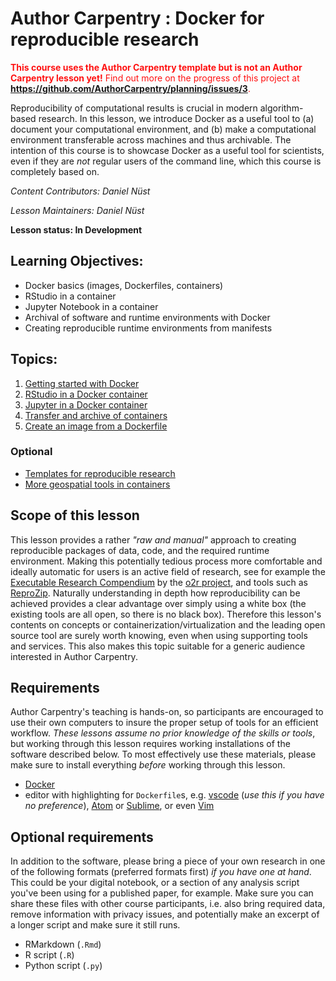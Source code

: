 Author Carpentry : Docker for reproducible research
=======

<div style="color: #ff1111;">
<strong>This course uses the Author Carpentry template but is not an Author Carpentry lesson yet!</strong> Find out more on the progress of this project at <strong><a href="https://github.com/AuthorCarpentry/planning/issues/3">https://github.com/AuthorCarpentry/planning/issues/3</a></strong>.</div>

Reproducibility of computational results is crucial in modern algorithm-based research.
In this lesson, we introduce Docker as a useful tool to (a) document your computational environment, and (b) make a computational environment transferable across machines and thus archivable.
The intention of this course is to showcase Docker as a useful tool for scientists, even if they are _not_ regular users of the command line, which this course is completely based on.

*Content Contributors: Daniel N&uuml;st*

*Lesson Maintainers: Daniel N&uuml;st*

**Lesson status: In Development**

## Learning Objectives:

- Docker basics (images, Dockerfiles, containers)
- RStudio in a container
- Jupyter Notebook in a container
- Archival of software and runtime environments with Docker
- Creating reproducible runtime environments from manifests

## Topics:

1. [Getting started with Docker](00-getting-started.html)
2. [RStudio in a Docker container](01-rstudio-in-container.html)
3. [Jupyter in a Docker container](02-jupyter-in-container.html)
4. [Transfer and archive of containers](03-transfer-and-archive.html)
4. [Create an image from a Dockerfile](06-dockerfile.html)

### Optional

- [Templates for reproducible research](05-templates.html)
- [More geospatial tools in containers](04-geocontainers.html)

<!--
## Data

Data files for the lesson are available here: 
-->

## Scope of this lesson

This lesson provides a rather _"raw and manual"_ approach to creating reproducible packages of data, code, and the required runtime environment.
Making this potentially tedious process more comfortable and ideally automatic for users is an active field of research, see for example the [Executable Research Compendium](http://dx.doi.org/10.1045/january2017-nuest) by the [o2r project](http://o2r.info), and tools such as [ReproZip](http://reprozip.org/).
Naturally understanding in depth how reproducibility can be achieved provides a clear advantage over simply using a white box (the existing tools are all open, so there is no black box).
Therefore this lesson's contents on concepts or containerization/virtualization and the leading open source tool are surely worth knowing, even when using supporting tools and services.
This also makes this topic suitable for a generic audience interested in Author Carpentry.

## Requirements

Author Carpentry's teaching is hands-on, so participants are encouraged to use their own computers to insure the proper setup of tools for an efficient workflow.
*These lessons assume no prior knowledge of the skills or tools*, but working through this lesson requires working installations of the software described below.
To most effectively use these materials, please make sure to install everything *before* working through this lesson.

- [Docker](https://www.docker.com/get-docker)
- editor with highlighting for `Dockerfile`s, e.g. [vscode](https://code.visualstudio.com/) (_use this if you have no preference_), [Atom](https://atom.io/packages/language-docker) or [Sublime](https://packagecontrol.io/packages/Dockerfile%20Syntax%20Highlighting), or even [Vim](http://softwaretester.info/vim-syntax-highlighting-for-dockerfiles/)
<!-- - [Docker ID](https://hub.docker.com/register/) for an account on [Docker Hub](https://hub.docker.com/) -->
<!-- - [GitHub account](https://github.com/join/) -->
<!-- - [Zenodo account](https://zenodo.org/signup/) -->

## Optional requirements

In addition to the software, please bring a piece of your own research in one of the following formats (preferred formats first) _if you have one at hand_.
This could be your digital notebook, or a section of any analysis script you've been using for a published paper, for example.
Make sure you can share these files with other course participants, i.e. also bring required data, remove information with privacy issues, and potentially make an excerpt of a longer script and make sure it still runs.

- RMarkdown (`.Rmd`)
- R script (`.R`)
- Python script (`.py`)
